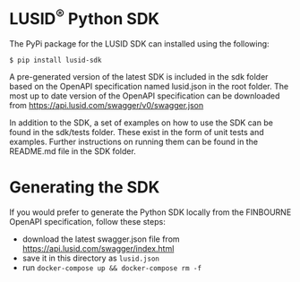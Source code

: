 # LUSID<sup>®</sup> Python SDK

The PyPi package for the LUSID SDK can installed using the following:

```
$ pip install lusid-sdk
```

A pre-generated version of the latest SDK is included in the sdk folder based on the OpenAPI specification named lusid.json in the root folder. The most up to date version of the OpenAPI specification can be downloaded from https://api.lusid.com/swagger/v0/swagger.json

In addition to the SDK, a set of examples on how to use the SDK can be found in the sdk/tests folder. These exist in the form of unit tests and examples. Further instructions on running them can be found in the README.md file in the SDK folder.

# Generating the SDK

If you would prefer to generate the Python SDK locally from the FINBOURNE OpenAPI specification, follow these steps:
  * download the latest swagger.json file from https://api.lusid.com/swagger/index.html
  * save it in this directory as `lusid.json`
  * run `docker-compose up && docker-compose rm -f`